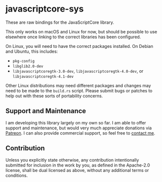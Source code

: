 # javascriptcore-sys

These are raw bindings for the JavaScriptCore library.

This only works on macOS and Linux for now, but should be
possible to use elsewhere once linking to the correct
libraries has been configured.

On Linux, you will need to have the correct packages installed.
On Debian and Ubuntu, this includes:

* `pkg-config`
* `libglib2.0-dev`
* `libjavascriptcoregtk-3.0-dev`, `libjavascriptcoregtk-4.0-dev`,
  or `libjavascriptcoregtk-4.1-dev`

Other Linux distributions may need different packages and changes
may need to be made to the ``build.rs`` script. Please submit bugs
or patches to help out with these sorts of portability concerns.

## Support and Maintenance

I am developing this library largely on my own so far. I am able
to offer support and maintenance, but would very much appreciate
donations via [Patreon](https://patreon.com/endoli). I can also
provide commercial support, so feel free to
[contact me](mailto:bruce.mitchener@gmail.com).

## Contribution

Unless you explicitly state otherwise, any contribution
intentionally submitted for inclusion in the work by you,
as defined in the Apache-2.0 license, shall be dual licensed
as above, without any additional terms or conditions.
